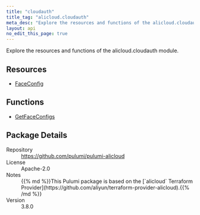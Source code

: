 ```yaml
---
title: "cloudauth"
title_tag: "alicloud.cloudauth"
meta_desc: "Explore the resources and functions of the alicloud.cloudauth module."
layout: api
no_edit_this_page: true
---
```


<!-- WARNING: this file was generated by Pulumi Docs Generator. -->
<!-- Do not edit by hand unless you're certain you know what you are doing! -->

Explore the resources and functions of the alicloud.cloudauth module.

<h2 id="resources">Resources</h2>
<ul class="api">
    <li><a href="faceconfig" title="FaceConfig"><span class="symbol resource"></span>FaceConfig</a></li>
</ul>

<h2 id="functions">Functions</h2>
<ul class="api">
    <li><a href="getfaceconfigs" title="GetFaceConfigs"><span class="symbol function"></span>GetFaceConfigs</a></li>
</ul>

<h2 id="package-details">Package Details</h2>
<dl class="package-details">
	<dt>Repository</dt>
	<dd><a href="https://github.com/pulumi/pulumi-alicloud">https://github.com/pulumi/pulumi-alicloud</a></dd>
	<dt>License</dt>
	<dd>Apache-2.0</dd>
	<dt>Notes</dt>
	<dd>{{% md %}}This Pulumi package is based on the [`alicloud` Terraform Provider](https://github.com/aliyun/terraform-provider-alicloud).{{% /md %}}</dd>
	<dt>Version</dt>
	<dd>3.8.0</dd>
</dl>

